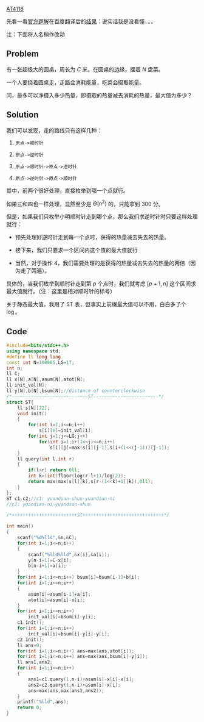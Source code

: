 

[AT4118](https://www.luogu.com.cn/problem/AT4118)

先看一看[官方题解](https://img.atcoder.jp/arc096/editorial.pdf)在百度翻译后的[结果](https://www.luogu.com.cn/paste/1iq43yzf)：说实话我是没看懂……

注：下面将人名稍作改动

## Problem

有一张超级大的圆桌，周长为 $C$ 米。在圆桌的边缘，摆着 $N$ 盘菜。

一个人要绕着圆桌走，走路会消耗能量，吃菜会摄取能量。

问，最多可以净摄入多少热量，即摄取的热量减去消耗的热量，最大值为多少？

## Solution

我们可以发现，走的路线只有这样几种：

1. `原点->顺时针`

1. `原点->逆时针`

1. `原点->顺时针->原点->逆时针`

1. `原点->逆时针->原点->顺时针`

其中，前两个很好处理，直接枚举到哪一个点就行。

如果三和四也一样处理，显然至少是 $\Theta(n^2)$ 的，只能拿到 300 分。

但是，如果我们只枚举小明顺时针走到哪个点，那么我们求逆时针时只要这样处理就行：

- 预先处理好逆时针走到每一个点时，获得的热量减去失去的热量。

- 接下来，我们只要求一个区间内这个值的最大值就行

- 当然，对于操作 4，我们需要处理的是获得的热量减去失去的热量的两倍（因为走了两遍）。

具体的，当我们枚举到顺时针走到第 $p$ 个点时，我们就考虑 $[p+1,n]$ 这个区间求最大值就行。（注：这里是相对顺时针的标号）

关于静态最大值，我用了 ST 表，但事实上前缀最大值可以不用，白白多了个 $\log$。

## Code

```cpp
#include<bits/stdc++.h>
using namespace std;
#define ll long long
const int N=100005,LG=17;
int n;
ll C;
ll x[N],a[N],asum[N],atot[N];
ll init_val[N];
ll y[N],b[N],bsum[N];//distance of counterclockwise
/*----------------------------ST------------------------*/
struct ST{
	ll s[N][22];
	void init()
	{
		for(int i=1;i<=n;i++)
			s[i][0]=init_val[i];
		for(int j=1;j<=LG;j++)
			for(int i=1;i+(1<<j)<=n;i++)
				s[i][j]=max(s[i][j-1],s[i+(1<<(j-1))][j-1]);
	}
	ll query(int l,int r)
	{
		if(l>r) return 0ll;
		int k=(int)floor(log(r-l+1)/log(2));
		return max(max(s[l][k],s[r-(1<<k)+1][k]),0ll);
	}	
};
ST c1,c2;//c1: yuanduan-shun-yuandian-ni
//c2: yuandian-ni-yuandian-shun

/*++++++++++++++++++++++++ST++++++++++++++++++++++++++++++*/

int main()
{
	scanf("%d%lld",&n,&C);
	for(int i=1;i<=n;i++) 
	{
		scanf("%lld%lld",&x[i],&a[i]);
		y[n-i+1]=C-x[i];
		b[n-i+1]=a[i];
	}
	for(int i=1;i<=n;i++) bsum[i]=bsum[i-1]+b[i];
	for(int i=1;i<=n;i++) 
	{
		asum[i]=asum[i-1]+a[i];
		atot[i]=asum[i]-x[i];
	}
	for(int i=1;i<=n;i++)
		init_val[i]=bsum[i]-y[i];
	c1.init();
	for(int i=1;i<=n;i++)
		init_val[i]=bsum[i]-y[i]-y[i];
	c2.init();
	ll ans=0;
	for(int i=1;i<=n;i++) ans=max(ans,atot[i]);
	for(int i=1;i<=n;i++) ans=max(ans,bsum[i]-y[i]);
	ll ans1,ans2;
	for(int i=1;i<=n;i++)
	{
		ans1=c1.query(1,n-i)+asum[i]-x[i]-x[i];
		ans2=c2.query(1,n-i)+asum[i]-x[i];
		ans=max(ans,max(ans1,ans2));
	}
	printf("%lld",ans);
	return 0;
}

```